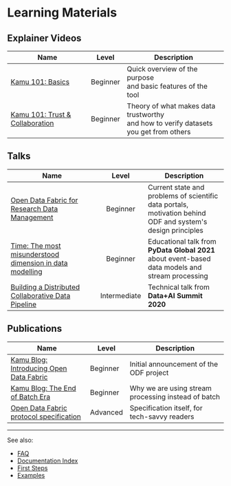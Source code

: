 # Learning Materials <!-- omit in toc -->

## Explainer Videos

| Name                                                                                                                           |  Level   | Description                                                                              |
| ------------------------------------------------------------------------------------------------------------------------------ | :------: | ---------------------------------------------------------------------------------------- |
| [Kamu 101: Basics](https://www.youtube.com/watch?v=oUTiWW6W78A&list=PLV91cS45lwVG20Hicztbv7hsjN6x69MJk)                        | Beginner | Quick overview of the purpose<br/>and basic features of the tool                         |
| [Kamu 101: Trust & Collaboration](https://www.youtube.com/watch?v=hN_vpHYmwi0&list=PLV91cS45lwVG20Hicztbv7hsjN6x69MJk&index=2) | Beginner | Theory of what makes data trustworthy<br/>and how to verify datasets you get from others |

## Talks

| Name                                                                                                                                                           |    Level     | Description                                                                                                     |
| -------------------------------------------------------------------------------------------------------------------------------------------------------------- | :----------: | --------------------------------------------------------------------------------------------------------------- |
| [Open Data Fabric for Research Data Management](https://www.youtube.com/watch?v=Ivh-YDDmRf8)                                                                   |   Beginner   | Current state and problems of scientific data portals,<br/>motivation behind ODF and system's design principles |
| [Time: The most misunderstood dimension in data modelling](https://www.youtube.com/watch?v=XxKnTusccUM)                                                        |   Beginner   | Educational talk from **PyData Global 2021**<br/>about event-based data models and stream processing            |
| [Building a Distributed Collaborative Data Pipeline](https://databricks.com/session_eu20/building-a-distributed-collaborative-data-pipeline-with-apache-spark) | Intermediate | Technical talk from **Data+AI Summit 2020**                                                                     |

## Publications

| Name                                                                                     | Level    | Description                                         |
| ---------------------------------------------------------------------------------------- | -------- | --------------------------------------------------- |
| [Kamu Blog: Introducing Open Data Fabric](https://www.kamu.dev/blog/introducing-odf/)    | Beginner | Initial announcement of the ODF project             |
| [Kamu Blog: The End of Batch Era](https://www.kamu.dev/blog/end-of-batch-era/)           | Beginner | Why we are using stream processing instead of batch |
| [Open Data Fabric protocol specification](https://github.com/kamu-data/open-data-fabric) | Advanced | Specification itself, for tech-savvy readers        |


---

See also:
- [FAQ](faq.md)
- [Documentation Index](index.md)
- [First Steps](first_steps.md)
- [Examples](examples/index.md)
